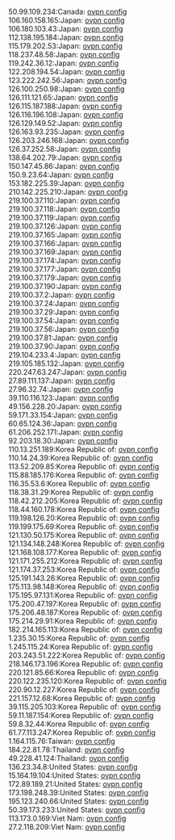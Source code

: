 50.99.109.234:Canada: [ovpn config](vpn/50_99_109_234.ovpn)  
106.160.158.165:Japan: [ovpn config](vpn/106_160_158_165.ovpn)  
106.180.103.43:Japan: [ovpn config](vpn/106_180_103_43.ovpn)  
112.138.195.184:Japan: [ovpn config](vpn/112_138_195_184.ovpn)  
115.179.202.53:Japan: [ovpn config](vpn/115_179_202_53.ovpn)  
118.237.48.58:Japan: [ovpn config](vpn/118_237_48_58.ovpn)  
119.242.36.12:Japan: [ovpn config](vpn/119_242_36_12.ovpn)  
122.208.194.54:Japan: [ovpn config](vpn/122_208_194_54.ovpn)  
123.222.242.56:Japan: [ovpn config](vpn/123_222_242_56.ovpn)  
126.100.250.98:Japan: [ovpn config](vpn/126_100_250_98.ovpn)  
126.111.121.65:Japan: [ovpn config](vpn/126_111_121_65.ovpn)  
126.115.187.188:Japan: [ovpn config](vpn/126_115_187_188.ovpn)  
126.116.196.108:Japan: [ovpn config](vpn/126_116_196_108.ovpn)  
126.129.149.52:Japan: [ovpn config](vpn/126_129_149_52.ovpn)  
126.163.93.235:Japan: [ovpn config](vpn/126_163_93_235.ovpn)  
126.203.246.168:Japan: [ovpn config](vpn/126_203_246_168.ovpn)  
126.37.252.58:Japan: [ovpn config](vpn/126_37_252_58.ovpn)  
138.64.202.79:Japan: [ovpn config](vpn/138_64_202_79.ovpn)  
150.147.45.86:Japan: [ovpn config](vpn/150_147_45_86.ovpn)  
150.9.23.64:Japan: [ovpn config](vpn/150_9_23_64.ovpn)  
153.182.225.39:Japan: [ovpn config](vpn/153_182_225_39.ovpn)  
210.142.225.210:Japan: [ovpn config](vpn/210_142_225_210.ovpn)  
219.100.37.110:Japan: [ovpn config](vpn/219_100_37_110.ovpn)  
219.100.37.118:Japan: [ovpn config](vpn/219_100_37_118.ovpn)  
219.100.37.119:Japan: [ovpn config](vpn/219_100_37_119.ovpn)  
219.100.37.126:Japan: [ovpn config](vpn/219_100_37_126.ovpn)  
219.100.37.165:Japan: [ovpn config](vpn/219_100_37_165.ovpn)  
219.100.37.166:Japan: [ovpn config](vpn/219_100_37_166.ovpn)  
219.100.37.169:Japan: [ovpn config](vpn/219_100_37_169.ovpn)  
219.100.37.174:Japan: [ovpn config](vpn/219_100_37_174.ovpn)  
219.100.37.177:Japan: [ovpn config](vpn/219_100_37_177.ovpn)  
219.100.37.179:Japan: [ovpn config](vpn/219_100_37_179.ovpn)  
219.100.37.190:Japan: [ovpn config](vpn/219_100_37_190.ovpn)  
219.100.37.2:Japan: [ovpn config](vpn/219_100_37_2.ovpn)  
219.100.37.24:Japan: [ovpn config](vpn/219_100_37_24.ovpn)  
219.100.37.29:Japan: [ovpn config](vpn/219_100_37_29.ovpn)  
219.100.37.54:Japan: [ovpn config](vpn/219_100_37_54.ovpn)  
219.100.37.56:Japan: [ovpn config](vpn/219_100_37_56.ovpn)  
219.100.37.81:Japan: [ovpn config](vpn/219_100_37_81.ovpn)  
219.100.37.90:Japan: [ovpn config](vpn/219_100_37_90.ovpn)  
219.104.233.4:Japan: [ovpn config](vpn/219_104_233_4.ovpn)  
219.105.185.132:Japan: [ovpn config](vpn/219_105_185_132.ovpn)  
220.247.63.247:Japan: [ovpn config](vpn/220_247_63_247.ovpn)  
27.89.111.137:Japan: [ovpn config](vpn/27_89_111_137.ovpn)  
27.96.32.74:Japan: [ovpn config](vpn/27_96_32_74.ovpn)  
39.110.116.123:Japan: [ovpn config](vpn/39_110_116_123.ovpn)  
49.156.228.20:Japan: [ovpn config](vpn/49_156_228_20.ovpn)  
59.171.33.154:Japan: [ovpn config](vpn/59_171_33_154.ovpn)  
60.65.124.36:Japan: [ovpn config](vpn/60_65_124_36.ovpn)  
61.206.252.171:Japan: [ovpn config](vpn/61_206_252_171.ovpn)  
92.203.18.30:Japan: [ovpn config](vpn/92_203_18_30.ovpn)  
110.13.251.189:Korea Republic of: [ovpn config](vpn/110_13_251_189.ovpn)  
110.14.24.39:Korea Republic of: [ovpn config](vpn/110_14_24_39.ovpn)  
113.52.209.85:Korea Republic of: [ovpn config](vpn/113_52_209_85.ovpn)  
115.88.185.176:Korea Republic of: [ovpn config](vpn/115_88_185_176.ovpn)  
116.35.53.6:Korea Republic of: [ovpn config](vpn/116_35_53_6.ovpn)  
118.38.31.29:Korea Republic of: [ovpn config](vpn/118_38_31_29.ovpn)  
118.42.212.205:Korea Republic of: [ovpn config](vpn/118_42_212_205.ovpn)  
118.44.160.178:Korea Republic of: [ovpn config](vpn/118_44_160_178.ovpn)  
119.198.126.20:Korea Republic of: [ovpn config](vpn/119_198_126_20.ovpn)  
119.199.175.69:Korea Republic of: [ovpn config](vpn/119_199_175_69.ovpn)  
121.130.50.175:Korea Republic of: [ovpn config](vpn/121_130_50_175.ovpn)  
121.134.148.248:Korea Republic of: [ovpn config](vpn/121_134_148_248.ovpn)  
121.168.108.177:Korea Republic of: [ovpn config](vpn/121_168_108_177.ovpn)  
121.171.255.212:Korea Republic of: [ovpn config](vpn/121_171_255_212.ovpn)  
121.174.37.253:Korea Republic of: [ovpn config](vpn/121_174_37_253.ovpn)  
125.191.143.26:Korea Republic of: [ovpn config](vpn/125_191_143_26.ovpn)  
175.113.98.148:Korea Republic of: [ovpn config](vpn/175_113_98_148.ovpn)  
175.195.97.131:Korea Republic of: [ovpn config](vpn/175_195_97_131.ovpn)  
175.200.47.197:Korea Republic of: [ovpn config](vpn/175_200_47_197.ovpn)  
175.206.48.187:Korea Republic of: [ovpn config](vpn/175_206_48_187.ovpn)  
175.214.29.91:Korea Republic of: [ovpn config](vpn/175_214_29_91.ovpn)  
182.214.165.113:Korea Republic of: [ovpn config](vpn/182_214_165_113.ovpn)  
1.235.30.15:Korea Republic of: [ovpn config](vpn/1_235_30_15.ovpn)  
1.245.115.24:Korea Republic of: [ovpn config](vpn/1_245_115_24.ovpn)  
203.243.51.222:Korea Republic of: [ovpn config](vpn/203_243_51_222.ovpn)  
218.146.173.196:Korea Republic of: [ovpn config](vpn/218_146_173_196.ovpn)  
220.121.85.66:Korea Republic of: [ovpn config](vpn/220_121_85_66.ovpn)  
220.122.235.120:Korea Republic of: [ovpn config](vpn/220_122_235_120.ovpn)  
220.90.12.227:Korea Republic of: [ovpn config](vpn/220_90_12_227.ovpn)  
221.157.12.68:Korea Republic of: [ovpn config](vpn/221_157_12_68.ovpn)  
39.115.205.103:Korea Republic of: [ovpn config](vpn/39_115_205_103.ovpn)  
59.11.187.154:Korea Republic of: [ovpn config](vpn/59_11_187_154.ovpn)  
59.8.32.44:Korea Republic of: [ovpn config](vpn/59_8_32_44.ovpn)  
61.77.113.247:Korea Republic of: [ovpn config](vpn/61_77_113_247.ovpn)  
1.164.115.76:Taiwan: [ovpn config](vpn/1_164_115_76.ovpn)  
184.22.81.78:Thailand: [ovpn config](vpn/184_22_81_78.ovpn)  
49.228.41.124:Thailand: [ovpn config](vpn/49_228_41_124.ovpn)  
136.23.34.8:United States: [ovpn config](vpn/136_23_34_8.ovpn)  
15.164.19.104:United States: [ovpn config](vpn/15_164_19_104.ovpn)  
172.89.189.21:United States: [ovpn config](vpn/172_89_189_21.ovpn)  
173.198.248.39:United States: [ovpn config](vpn/173_198_248_39.ovpn)  
195.123.240.66:United States: [ovpn config](vpn/195_123_240_66.ovpn)  
50.39.173.233:United States: [ovpn config](vpn/50_39_173_233.ovpn)  
113.173.0.169:Viet Nam: [ovpn config](vpn/113_173_0_169.ovpn)  
27.2.118.209:Viet Nam: [ovpn config](vpn/27_2_118_209.ovpn)  
